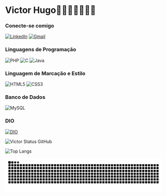# Victor Hugo🚀🚀🚀🚀🚀🚀🚀

### Conecte-se comigo
[![LinkedIn](https://img.shields.io/badge/LinkedIn-0077B5?style=for-the-badge&logo=linkedin&logoColor=white)](https://www.linkedin.com/in/victor-hugo-lopes-carlos-4b9175352/)
[![Gmail](https://img.shields.io/badge/Gmail-333333?style=for-the-badge&logo=gmail&logoColor=red)](mailto:victorhugolc.2611@gmail.com)




### Linguagens de Programação
![PHP](https://img.shields.io/badge/PHP-777BB4?style=for-the-badge&logo=php&logoColor=white) ![C](https://img.shields.io/badge/C-00599C?style=for-the-badge&logo=c&logoColor=white) ![Java](https://img.shields.io/badge/java-%23ED8B00.svg?style=for-the-badge&logo=openjdk&logoColor=white)

### Linguagem de Marcação e Estilo
![HTML5](https://img.shields.io/badge/HTML5-E34F26?style=for-the-badge&logo=html5&logoColor=white) ![CSS3](https://img.shields.io/badge/CSS3-1572B6?style=for-the-badge&logo=css3&logoColor=white)

### Banco de Dados 
![MySQL](https://img.shields.io/badge/MySQL-00000F?style=for-the-badge&logo=mysql&logoColor=white)

### DIO
[![DIO](https://img.shields.io/badge/DIO-000080?style=for-the-badge&logo=linkedin&logoColor=white)](https://www.dio.me/users/victorhugolc_2611)


![Victor Status GitHub](https://github-readme-stats.vercel.app/api?username=Victorhglc20o&show_icons=true&theme=tokyonight)

![Top Langs](https://github-readme-stats.vercel.app/api/top-langs/?username=Victorhglc20&layout=compact&theme=dark)
  

<picture align="center">
  <source media="(prefers-color-scheme: dark)" srcset="https://raw.githubusercontent.com/Victorhglc20/Victorhglc20/output/github-contribution-grid-snake-dark.svg">
  <source media="(prefers-color-scheme: light)" srcset="https://raw.githubusercontent.com/Victorhglc20/Victorhglc20/output/github-contribution-grid-snake-dark.svg">
  <img align="center" alt="github contribution grid snake animation" src="https://raw.githubusercontent.com/vitaochorao/vitaochorao/output/github-contribution-grid-snake.svg">
</picture>

<!--A COBRA TA MAGRA KKKKKK-->
